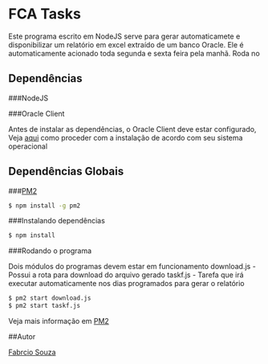 # FCA Tasks

Este programa escrito em NodeJS serve para gerar automaticamete e disponibilizar um relatório em excel extraído de um banco Oracle.
Ele é automaticamente acionado toda segunda e sexta feira pela manhã.
Roda no 

## Dependências

###NodeJS

###Oracle Client

Antes de instalar as dependências, o Oracle Client deve estar configurado,
Veja [aqui](https://github.com/oracle/node-oracledb/blob/master/INSTALL.md) como proceder com a instalação de acordo com seu sistema operacional

## Dependências Globais

###[PM2](https://github.com/Unitech/pm2)

```sh
$ npm install -g pm2
```

###Instalando dependências

```sh
$ npm install
```

###Rodando o programa

Dois módulos do programas devem estar em funcionamento
download.js - Possui a rota para download do arquivo gerado
taskf.js - Tarefa que irá executar automaticamente nos dias programados para gerar o relatório

```sh
$ pm2 start download.js
$ pm2 start taskf.js
```
Veja mais informação em [PM2](https://github.com/Unitech/pm2)

##Autor

[Fabrcio Souza](https://github.com/FabricioCollins)